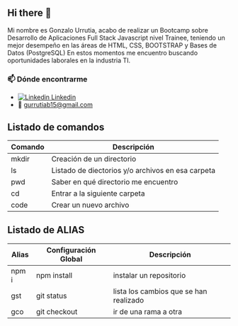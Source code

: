 ## Hi there 👋



Mi nombre es Gonzalo Urrutia, acabo de realizar un Bootcamp sobre Desarrollo de Aplicaciones Full Stack Javascript nivel Trainee, teniendo un mejor desempeño en las áreas de HTML, CSS, BOOTSTRAP y Bases de Datos (PostgreSQL)
En estos momentos me encuentro buscando oportunidades laborales en la industria TI.


### 📫 Dónde encontrarme

- [![Linkedin](https://i.stack.imgur.com/gVE0j.png) Linkedin](https://www.linkedin.com/in/gonzalo-urrutia-baeza-73310636)
- :email: gurrutiab15@gmail.com

## Listado de comandos 


|Comando | Descripción                                      |
| --- | --- |
|mkdir   | Creación de un directorio                        |
|ls      | Listado de diectorios y/o archivos en esa carpeta|
|pwd     | Saber en qué directorio me encuentro             |
|cd      | Entrar a la siguiente carpeta                    | 
|code    | Crear un nuevo archivo                           |

## Listado de ALIAS

Alias | Configuración Global | Descripción |
| ---- | ----- | ------- |
| npm i | npm install  | instalar un repositorio | 
|gst | git status | lista los cambios que se han realizado |
|gco | git checkout | ir de una rama a otra|
